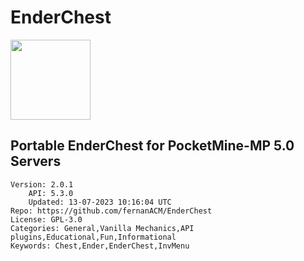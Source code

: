 # EnderChest
<img src="https://raw.githubusercontent.com/fernanACM/EnderChest/9442716388208933ee1c35362caa7b3cb7576780/icon-enderchest.png" width="128" height="128" />

## Portable EnderChest for PocketMine-MP 5.0 Servers
```properties
Version: 2.0.1
    API: 5.3.0
    Updated: 13-07-2023 10:16:04 UTC
Repo: https://github.com/fernanACM/EnderChest
License: GPL-3.0
Categories: General,Vanilla Mechanics,API plugins,Educational,Fun,Informational
Keywords: Chest,Ender,EnderChest,InvMenu
```